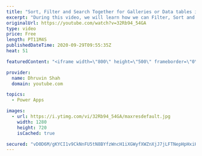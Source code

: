 ```yaml
---
title: "Sort, Filter and Search Together for Galleries or Data tables in Power Apps"
excerpt: "During this video, we will learn how we can Filter, Sort and Search items in Power Apps Galleries. We have already learnt how we can apply Sort and Filter with Power Apps Galleries in our previous sessions. Now, its time to combine our Sort, Filter and Search Together for the Galleries.  Chapters: 00:00"
originalUrl: https://youtube.com/watch?v=32Rb94_54GA
type: video
price: Free
length: PT11M4S
publishedDateTime: 2020-09-29T09:55:35Z
heat: 51

featuredContent: "<iframe width=\"800\" height=\"500\" frameborder=\"0\" src=\"https://www.youtube.com/embed/32Rb94_54GA\" allow=\"accelerometer; autoplay; encrypted-media; gyroscope; picture-in-picture\" allowfullscreen></iframe>"

provider:
  name: Dhruvin Shah
  domain: youtube.com

topics:
  - Power Apps

images:
  - url: https://i.ytimg.com/vi/32Rb94_54GA/maxresdefault.jpg
    width: 1280
    height: 720
    isCached: true

secured: "vD0D6M/gKYCI1v9CkNnFU5tN8BYfzWncH1iXGWyfXWZnXjJ7jLFTNepHpHxiHLaqlH8+xvC2Po51bKdHWoDYHMYlkBIquJDPloIyMRlEc3lHYZOhNHpuyZWYDUtl4MO9w3P9vf9H4PXifFX5/l96lzUrOCZPnnMcO6+q26Rs9NgmE2Re1cArX8mJirrbx2ANfDsYNPXWB/upZsZ9x3mQBWScQ9q/p0s6ZsQWHEBuT1zRwHZzsFdL2lWpKNSFAmxZXbQfoE23OlgZ1u3sgJJ4D88pXA+uSyeN+lwavGrrdMaIEIwR97CoAMmVGvdLBnz9WpO7RbwxYpIpwU7SKccpfvYW/aBZu2ucLyuiIMOxQUWrqurkOcMrfcXJNSwdPE4QRxT6AUTnIkk3VurZ/hCe09uphHZlXe6MlhCL9YiLTSc=;EwmxVOFx3ajdxVyafq2e8Q=="
---
```


